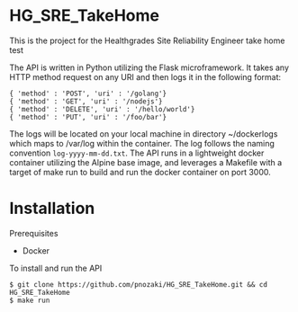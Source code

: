 # HG_SRE_TakeHome
This is the project for the Healthgrades Site Reliability Engineer take home test

The API is written in Python utilizing the Flask microframework.  It takes any HTTP method request on any URI 
and then logs it in the following format:
  ```
  { 'method' : 'POST', 'uri' : '/golang'}
  { 'method' : 'GET', 'uri' : '/nodejs'}
  { 'method' : 'DELETE', 'uri' : '/hello/world'}
  { 'method' : 'PUT', 'uri' : '/foo/bar'}
  ```
The logs will be located on your local machine in directory ~/dockerlogs which maps to /var/log within the container.
The log follows the naming convention `log-yyyy-mm-dd.txt`.
The API runs in a lightweight docker container utilizing the Alpine base image, and leverages a Makefile with a target 
of make run to build and run the docker container on port 3000.

# Installation

Prerequisites
- Docker

To install and run the API
````
$ git clone https://github.com/pnozaki/HG_SRE_TakeHome.git && cd HG_SRE_TakeHome
$ make run

````
